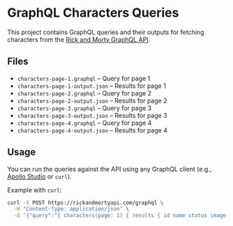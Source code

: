 # GraphQL Characters Queries

This project contains GraphQL queries and their outputs for fetching characters from the [Rick and Morty GraphQL API](https://rickandmortyapi.com/graphql).

## Files

- `characters-page-1.graphql` – Query for page 1
- `characters-page-1-output.json` – Results for page 1
- `characters-page-2.graphql` – Query for page 2
- `characters-page-2-output.json` – Results for page 2
- `characters-page-3.graphql` – Query for page 3
- `characters-page-3-output.json` – Results for page 3
- `characters-page-4.graphql` – Query for page 4
- `characters-page-4-output.json` – Results for page 4

## Usage

You can run the queries against the API using any GraphQL client (e.g., [Apollo Studio](https://studio.apollographql.com/sandbox) or `curl`).

Example with `curl`:

```bash
curl -X POST https://rickandmortyapi.com/graphql \
  -H "Content-Type: application/json" \
  -d '{"query":"{ characters(page: 1) { results { id name status image } } }"}'
